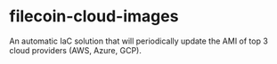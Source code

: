 # filecoin-cloud-images
An automatic IaC solution that will periodically update the AMI of top 3 cloud providers (AWS, Azure, GCP). 

